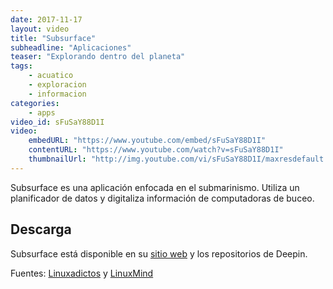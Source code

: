 ```yaml
---
date: 2017-11-17
layout: video
title: "Subsurface"
subheadline: "Aplicaciones"
teaser: "Explorando dentro del planeta"
tags:
    - acuatico
    - exploracion
    - informacion
categories:
    - apps
video_id: sFuSaY88D1I
video:
    embedURL: "https://www.youtube.com/embed/sFuSaY88D1I"
    contentURL: "https://www.youtube.com/watch?v=sFuSaY88D1I"
    thumbnailUrl: "http://img.youtube.com/vi/sFuSaY88D1I/maxresdefault.jpg"
---
```

<!--more-->

Subsurface es una aplicación enfocada en el submarinismo. Utiliza un planificador de datos y digitaliza información de computadoras de buceo.

## Descarga

Subsurface está disponible en su [sitio web](https://subsurface-divelog.org/es/) y los repositorios de Deepin.

Fuentes: [Linuxadictos](https://www.linuxadictos.com/subsurface-4-7-1-linus-torvalds-lanza-una-nueva-version-mejorada.html) y [LinuxMind](https://www.youtube.com/channel/UCdhFR7qIzP2PEuUtmWenXqw)
